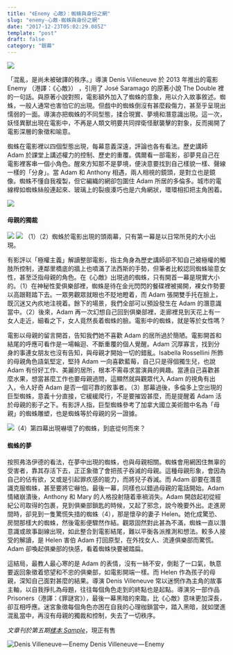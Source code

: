 ```yaml
---
title: "《Enemy 心敵》：蜘蛛與身份之網"
slug: "enemy-心敵-蜘蛛與身份之網"
date: "2017-12-23T05:02:29.085Z"
template: "post"
draft: false
category: "銀幕"
---
```


![](media/1__j0Bs__EyY0rhElO0UKS1cMA.jpeg)

「混亂，是尚未被破譯的秩序。」導演 Denis Villeneuve 於 2013 年推出的電影 Enemy （港譯：《心敵》） ，引用了 José Saramago 的原著小說 The Double 裡的一句話。與原著小說對照，電影額外加入了蜘蛛的意象，用以介入故事敘述。蜘蛛，一般人通常也害怕它的出現。但戲中的蜘蛛倒沒有甚麼殺傷力，甚至乎呈現出懦弱的一面。導演亦把蜘蛛的不同型態，揉合現實、夢境和潛意識出現。這一次，妖怪異獸出現在電影中，不再是人類文明要共同捍衛怪獸襲擊的對象，反而揭開了電影深層的象徵和喻意。

蜘蛛在電影裡以四個型態出現，每幕意義深遠，評論也各有看法。歷史講師 Adam 於課堂上講述權力的控制、歷史的重覆。偶爾看一部電影，卻夢見自己在電影裡客串一個小角色。醒來方知那不是夢境，便決意要找到自己樣貌一樣、聲線一樣的「分身」。當 Adam 和 Anthony 相遇，兩人相視的鏡頭，是對立也是鏡像。蜘蛛不懂自我複製，但它編織的網卻包圍住 Adam 所居的多倫多。城市的電線桿如蜘蛛絲般連起來、玻璃上的裂痕湊巧也是六角網狀，環環相扣把主角困着。

![](media/1__PKgddlSfxychgDpOqgOnew.jpeg)

#### 母親的獨裁

![](media/1__0K13McP263gsfNWF2Aa__mQ.jpeg)
![](media/1__3d80a1op9asjYnaWiyHeBA.jpeg)
（1）（2）蜘蛛於電影出現的頭兩幕，只有第一幕是以日常所見的大小出現。

有影評以「極權主義」解讀整部電影，指主角身為歷史講師卻不知自己被極權的觸肢所控制，連鄰里橋底的牆上也噴滿了法西斯的手勢，但筆者比較認同蜘蛛喻意女性，甚至泛指母親的角色。在《心敵》出現過的蜘蛛，只有開首一幕是現實大小的。（1）在神秘性愛俱樂部裡，蜘蛛是待在金光閃閃的餐碟裡被揭開，裸女作勢要以高跟鞋踏下去。一眾男觀眾就眼也不貶地瞪着，而 Adam 張開雙手托在臉上，既沉迷又內疚地注視着。餘下的場景，我們全部可以預設發生在 Adam 的潛意識當中。（2）後來，Adam 再一次幻想自己回到俱樂部裡，走廊裡見到天花上有一女人走近，細看之下，女人竟然長着蜘蛛的臉。電影中的蜘蛛，就是等於女性嗎？

電影以母親的留言開首，告知我們她不喜歡 Adam 的居所過於簡陋。電影開首和結尾的呼應可看作是一場輪迴、不斷重覆的個人覺醒。Adam 沉厚寡言，找到分身的事連女朋友也沒有告知，與母親才開始一切的錯亂。Isabella Rossellini 所飾的母親角色語氣堅定，堅持 Adam 一向喜歡藍莓，自己只是得個獨生兒，也說 Adam 有份好工作、美麗的居所，根本不需尋求當演員的興趣。當連自己喜歡甚麼水果，想當甚麼工作也要母親過問，這顯然就與觀眾代入 Adam 的視角有出入，令人好奇 Adam 是否一個可靠的敘事者。（3）那幕過後，多倫多上空出現的巨型蜘蛛，意義十分直接，它緩緩爬行，不是要摧毀甚麼，而是提醒着 Adam 活於母親的影子之下。有影評人指，巨型蜘蛛參考了加拿大國立美術館中名為「母親」的蜘蛛雕塑，也是蜘蛛等於母親的另一證據。

![（4）第四幕出現嚇壞了的蜘蛛，到底從何而來？](media/1__I__LdCNw__Pj8b7IkB__o9Q8A.jpeg)

#### 蜘蛛的夢

按照弗洛伊德的看法，在夢中出現的蜘蛛，也與母親相關。蜘蛛會用網困住無辜的受害者，靠其存活下去，正正象徵了會把孩子吞滅的母親。這種母親形象，會因為自己的佔有欲，又或是引起罪疚感的能力，而將兒子吞滅。而 Adam 卻要在潛意識克服蜘蛛，甚至要將它嚇怕。最後一幕，同樣也以錯過母親的電話開始。Adam 情緒崩潰後，Anthony 和 Mary 的人格投射隨着車禍消失。Adam 開啟起初從經紀公司取得的包裹，見到俱樂部鎖匙的時候，又起了邪念，說今晚要外出。走進房間時，卻見到一隻驚慌失措的蜘蛛（4），那是懷孕的妻子 Helen。她化成驚恐、房間那樣大的蜘蛛，然後電影便驟然作結。觀眾固然對此甚為不滿，蜘蛛一直以潛意識或故事副線出現，如此整合到電影結尾，難以平衡各派推測和想法。較多人接受的解讀，是 Helen 害伯 Adam 打回原型，在外找女人、流連俱樂部而驚慌。Adam 卻喚起俱樂部的快感，看着蜘蛛快要被踏扁。

這結局，最教人最心寒的是 Adam 的表情，沒有一絲不安，倒鬆了一口氣，執意要返回象徵着慾望和不忠的俱樂部，如電影開端一樣。而 Helen 作為孩子的母親，深知自己面對甚麼的結果。導演 Denis Villeneuve 常以迷惘作為主角的故事主軸，以自我掙扎為母題，往往每個角色走到的終點也是起點。導演另一部作品 Prisoners（港譯：《罪謎宮》），最後一幕黑暗的來臨，比《心敵》意味更加深長，卻互相呼應。迷宮象徵每個角色亦困在自我的心理枷鎖當中，踏入黑暗，就如墜進混亂當中，再沒有母親的獨裁和控制，失去了一切秩序。

_文章刊於第五期_[_樣本 Sample_](https://www.facebook.com/samplemag.hk/)，現正有售

![Denis Villeneuve — Enemy](media/1__wRy38jNYord7Ns5NB29DKg.jpeg)
Denis Villeneuve — Enemy
